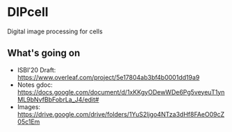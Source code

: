 DIPcell
=======

Digital image processing for cells

What's going on
---------------

-	ISBI'20 Draft: https://www.overleaf.com/project/5e17804ab3bf4b0001dd19a9
-	Notes gdoc: https://docs.google.com/document/d/1xKKgyODewWDe6Pg5veyeuT1ynML9bNvfBbFobrLa_J4/edit#
-	Images: https://drive.google.com/drive/folders/1YuS2ljgo4NTza3dHf8FAeO09cZ05c1Em
